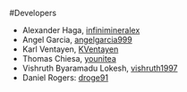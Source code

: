 #Developers

* Alexander Haga, [infinimineralex](https://github.com/infinimineralex)
* Angel Garcia, [angelgarcia999](https://github.com/angelgarcia999)
* Karl Ventayen, [KVentayen](https://github.com/KVentayen)
* Thomas Chiesa, [younitea](https://github.com/Younitea)
* Vishruth Byaramadu Lokesh, [vishruth1997](https://github.com/vishruth1997)
* Daniel Rogers: [droge91](https://github.com/droge91)
